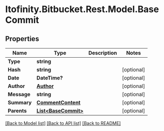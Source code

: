 # Itofinity.Bitbucket.Rest.Model.BaseCommit
## Properties

Name | Type | Description | Notes
------------ | ------------- | ------------- | -------------
**Type** | **string** |  | 
**Hash** | **string** |  | [optional] 
**Date** | **DateTime?** |  | [optional] 
**Author** | [**Author**](Author.md) |  | [optional] 
**Message** | **string** |  | [optional] 
**Summary** | [**CommentContent**](CommentContent.md) |  | [optional] 
**Parents** | [**List&lt;BaseCommit&gt;**](BaseCommit.md) |  | [optional] 

[[Back to Model list]](../README.md#documentation-for-models) [[Back to API list]](../README.md#documentation-for-api-endpoints) [[Back to README]](../README.md)

